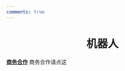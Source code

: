 ```yaml
---
comments: true
---
```


# <center>机器人</center>  

**[商务合作]([text](https://sdnuroboticsailab.github.io/commercial/commercial/))** 商务合作请点这

